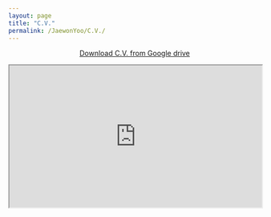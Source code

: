 ```yaml
---
layout: page
title: "C.V."
permalink: /JaewonYoo/C.V./
---
```


<p align="center">
<a href="https://drive.google.com/file/d/1X2x5JZzGNkoaW2F2uZY1m_5ntBy2sCyx/view?usp=sharing" target="_blank"> Download C.V. from Google drive</a>
</p>

<html>
  <style>
    .responsive {
      width: 100%;
      height: 0;
      padding-bottom: 56.25%;
      position: relative;
    }
    .responsive iframe {
      position: absolute;
      width: 100%;
      height: 100%;
    }
  </style>
  
  <p align="center">
    <div class="responsive">
     <iframe src="https://j1yoo4.github.io/190415_Jaewon_Yoo_CV.pdf" width="750" height="650"></iframe>
    </div>
  </p>
</html>
